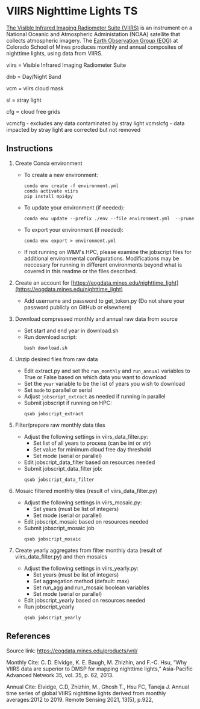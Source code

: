 # VIIRS Nighttime Lights TS

[The Visible Infrared Imaging Radiometer Suite (VIIRS)](https://ncc.nesdis.noaa.gov/VIIRS/) is an instrument on a National Oceanic and Atmospheric Administation (NOAA) satellite that collects atmospheric imagery.
The [Earth Observation Group (EOG)](https://payneinstitute.mines.edu/eog/) at Colorado School of Mines produces monthly and annual composites of nighttime lights, using data from VIIRS.

viirs = Visible Infrared Imaging Radiometer Suite

dnb = Day/Night Band

vcm = viirs cloud mask

sl = stray light

cfg = cloud free grids

vcmcfg - excludes any data contaminated by stray light
vcmslcfg - data impacted by stray light are corrected but not removed

## Instructions

1. Create Conda environment
	- To create a new environment:
		```
		conda env create -f environment.yml
		conda activate viirs
		pip install mpi4py
		```
	- To update your environment (if needed):
		```
		conda env update --prefix ./env --file environment.yml  --prune
	- To export your environment (if needed):
		```
		conda env export > environment.yml
		```
	- If not running on W&M's HPC, please examine the jobscript files for additional environmental configurations. Modifications may be neccesary for running in different environments beyond what is covered in this readme or the files described.

2. Create an account for [https://eogdata.mines.edu/nighttime_light](https://eogdata.mines.edu/nighttime_light)
	- Add username and password to get_token.py (Do not share your password publicly on GitHub or elsewhere)

3. Download compressed monthly and annual raw data from source
	- Set start and end year in download.sh
	- Run download script:
		```
		bash download.sh
		```

4. Unzip desired files from raw data
	- Edit extract.py and set the `run_monthly` and `run_annual` variables to True or False based on which data you want to download
	- Set the `year` variable to be the list of years you wish to download
	- Set `mode` to parallel or serial
	- Adjust `jobscript_extract` as needed if running in parallel
	- Submit jobscript if running on HPC:
		```
		qsub jobscript_extract
		```

5. Filter/prepare raw monthly data tiles
	- Adjust the following settings in viirs_data_filter.py:
		- Set list of all years to process (can be int or str)
		- Set value for minimum cloud free day threshold
		+ Set mode (serial or parallel)
	+ Edit jobscript_data_filter based on resources needed
	+ Submit jobscript_data_filter job:
		```
		qsub jobscript_data_filter
		```

6. Mosaic filtered monthly tiles (result of viirs_data_filter.py)
	- Adjust the following settings in viirs_mosaic.py:
		+ Set years (must be list of integers)
		+ Set mode (serial or parallel)
	+ Edit jobscript_mosaic based on resources needed
	+ Submit jobscript_mosaic job
		```
		qsub jobscript_mosaic
		```

7. Create yearly aggregates from filter monthly data (result of viirs_data_filter.py) and then mosaics
	- Adjust the following settings in viirs_yearly.py:
		+ Set years (must be list of integers)
		+ Set aggregation method (default: max)
		+ Set run_agg and run_mosaic boolean variables
		+ Set mode (serial or parallel)
	+ Edit jobscript_yearly based on resources needed
	+ Run jobscript_yearly
		```
		qsub jobscript_yearly
		```

## References

Source link:
https://eogdata.mines.edu/products/vnl/

Monthly Cite:
C. D. Elvidge, K. E. Baugh, M. Zhizhin, and F.-C. Hsu, “Why VIIRS data are superior to DMSP for mapping nighttime lights,” Asia-Pacific Advanced Network 35, vol. 35, p. 62, 2013.

Annual Cite:
Elvidge, C.D, Zhizhin, M., Ghosh T., Hsu FC, Taneja J. Annual time series of global VIIRS nighttime lights derived from monthly averages:2012 to 2019. Remote Sensing 2021, 13(5), p.922,

